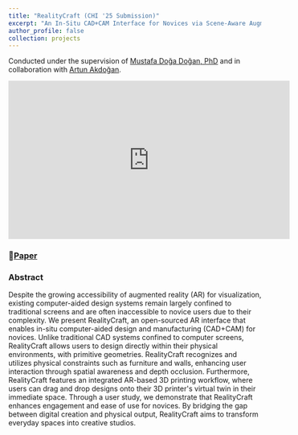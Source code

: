 ```yaml
---
title: "RealityCraft (CHI '25 Submission)"
excerpt: "An In-Situ CAD+CAM Interface for Novices via Scene-Aware Augmented Reality<br/><img src='/images/Rotoscoping.png' style='width:500px;'>"
author_profile: false
collection: projects
---
```

Conducted under the supervision of [Mustafa Doğa Doğan, PhD](https://www.dogadogan.com/) and in collaboration with [Artun Akdoğan](https://www.linkedin.com/in/artun-akdogan/).

<iframe width="560" height="315" src="https://youtu.be/tpf_s0ysZzo?si=QKjY7M2fc5UpqVxb" frameborder="0" allowfullscreen></iframe>

### 📄[Paper](https://arxiv.org/pdf/2410.06113)

### Abstract

Despite the growing accessibility of augmented reality (AR) for visualization, existing computer-aided design systems remain largely confined to traditional screens and are often inaccessible to novice users due to their complexity. We present RealityCraft, an open-sourced AR interface that enables in-situ computer-aided design and manufacturing (CAD+CAM) for novices. Unlike traditional CAD systems confined to computer screens, RealityCraft allows users to design directly within their physical environments, with primitive geometries. RealityCraft recognizes and utilizes physical constraints such as furniture and walls, enhancing user interaction through spatial awareness and depth occlusion. Furthermore, RealityCraft features an integrated AR-based 3D printing workflow, where users can drag and drop designs onto their 3D printer's virtual twin in their immediate space. Through a user study, we demonstrate that RealityCraft enhances engagement and ease of use for novices. By bridging the gap between digital creation and physical output, RealityCraft aims to transform everyday spaces into creative studios.
